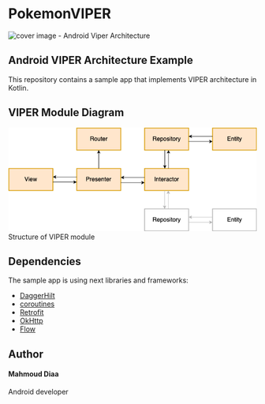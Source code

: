# PokemonVIPER
<img src="./Demo/cover.png" alt="cover image - Android Viper Architecture">

## Android VIPER Architecture Example 

This repository contains a  sample  app that implements VIPER architecture in Kotlin.



## VIPER Module Diagram 
<img src="./viper-diagram.png" alt="viper diagram">
Structure of VIPER module


## Dependencies
The sample app is using next libraries and frameworks:
- [DaggerHilt](https://dagger.dev/hilt/)
- [coroutines](https://kotlinlang.org/docs/coroutines-overview.html#sample-projects)
- [Retrofit](https://square.github.io/retrofit/)
- [OkHttp](https://square.github.io/okhttp/)
- [Flow](https://developer.android.com/kotlin/flow)





## Author
#### Mahmoud Diaa
Android developer 

